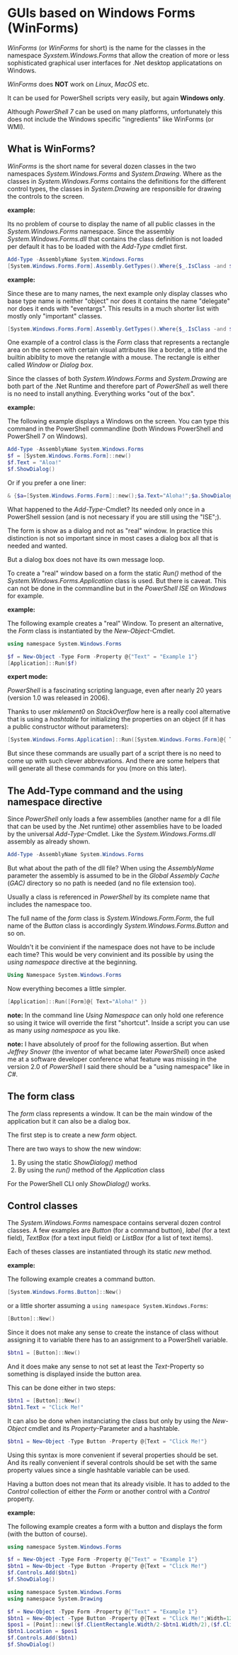 # GUIs based on Windows Forms (WinForms)

*WinForms* (or *WinForms* for short) is the name for the classes in the namespace *Syxstem.Windows.Forms* that allow the creation of more or less sophisticated graphical user interfaces for .Net desktop applicatations on Windows.

*WinForms* does **NOT** work on *Linux*, *MacOS* etc.

It can be used for PowerShell scripts very easily, but again **Windows only**.

Although *PowerShell 7* can be used on many platforms, unfortunately this does not include the Windows specific "ingredients" like WinForms (or WMI).

## What is WinForms?

*WinForms* is the short name for several dozen classes in the two namespaces *System.Windows.Forms* and *System.Drawing*. Where as the classes in *System.Windows.Forms* contains the definitions for the different control types, the classes in *System.Drawing* are responsible for drawing the controls to the screen.

**example:**

Its no problem of course to display the name of all public classes in the *System.Windows.Forms* namespace. Since the assembly *System.Windows.Forms.dll* that contains the class definition is not loaded per default it has to be loaded with the *Add-Type* cmdlet first.

```PowerShell
Add-Type -AssemblyName System.Windows.Forms
[System.Windows.Forms.Form].Assembly.GetTypes().Where{$_.IsClass -and $_.IsPublic}.Name
```

**example:**

Since these are to many names, the next example only display classes who base type name is neither "object" nor does it contains the name "delegate" nor does it ends with "eventargs". This results in a much shorter list with mostly only "important" classes.

```PowerShell
[System.Windows.Forms.Form].Assembly.GetTypes().Where{$_.IsClass -and $_.IsPublic -and $_.BaseType.Name -ne "Object" -and $_.BaseType.Name -notmatch "Delegate" -and $_.BaseType.Name -notlike "*eventargs"}.Name
```

One example of a control class is the *Form* class that represents a rectangle area on the screen with certain visual attributes like a border, a title and the builtin abiblity to move the retangle with a mouse. The rectangle is either called *Window* or *Dialog box*.

Since the classes of both *System.Windows.Forms* and *System.Drawing* are both part of the .Net Runtime and therefore part of *PowerShell* as well there is no need to install anything. Everything works "out of the box".

**example:**

The following example displays a Windows on the screen. You can type this command in the PowerShell commandline (both Windows PowerShell and PowerShell 7 on Windows).

```PowerShell
Add-Type -AssemblyName System.Windows.Forms
$f = [System.Windows.Forms.Form]::new()
$f.Text = "Aloa!"
$f.ShowDialog()
```
Or if you prefer a one liner:

```PowerShell
& {$a=[System.Windows.Forms.Form]::new();$a.Text="Aloha!";$a.ShowDialog()}
```
What happened to the *Add-Type*-Cmdlet? Its needed only once in a PowerShell session (and is not necessary if you are still using the "ISE";).

The form is show as a dialog and not as "real" window. In practice this distinction is not so important since in most cases a dialog box all that is needed and wanted.

But a dialog box does not have its own message loop.

To create a "real" window based on a form the static *Run()* method of the *System.Windows.Forms.Application* class is used. But there is caveat. This can not be done in the commandline but in the *PowerShell ISE* on *Windows* for example.

**example:**

The following example creates a "real" Window. To present an alternative, the *Form* class is instantiated by the *New-Object*-Cmdlet.

```PowerShell
using namespace System.Windows.Forms

$f = New-Object -Type Form -Property @{"Text" = "Example 1"}
[Application]::Run($f)
```

**expert mode:**

*PowerShell* is a fascinating scripting language, even after nearly 20 years (version 1.0 was released in 2006).

Thanks to user *mklement0* on *StackOverflow* here is a really cool alternative that is using a *hashtable* for initializing the properties on an object (if it has a public constructor without parameters):

```PowerShell
[System.Windows.Forms.Application]::Run([System.Windows.Forms.Form]@{ Text="Aloha!" })
```

But since these commands are usually part of a script there is no need to come up with such clever abbrevations. And there are some helpers that will generate all these commands for you (more on this later).

## The Add-Type command and the using namespace directive

Since *PowerShell* only loads a few assemblies (another name for a dll file that can be used by the .Net runtime) other assemblies have to be loaded by the universal *Add-Type*-Cmdlet. Like the *System.Windows.Forms.dll* assembly as already shown.

```PowerShell
Add-Type -AssemblyName System.Windows.Forms
```

But what about the path of the dll file? When using the *AssemblyName* parameter the assembly is assumed to be in the *Global Assembly Cache* (*GAC)* directory so no path is needed (and no file extension too).

Usually a class is referenced in *PowerShell* by its complete name that includes the namespace too.

The full name of the *form* class is *System.Windows.Form.Form*, the full name of the *Button* class is accordingly *System.Windows.Forms.Button* and so on.

Wouldn't it be convinient if the namespace does not have to be include each time? This would be very convinient and its possible by using the *using namespace* directive at the beginning.

```PowerShell
Using Namespace System.Windows.Forms
```

Now everything becomes a little simpler.

```PowerShell
[Application]::Run([Form]@{ Text="Aloha!" })
```
**note:**
In the command line *Using Namespace* can only hold one reference so using it twice will override the first "shortcut". Inside a script you can use as many *using namespace* as you like.

**note:**
I have absolutely of proof for the following assertion. But when *Jeffrey Snover* (the inventor of what became later *PowerShell*) once asked me at a software developer conference what feature was missing in the version 2.0 of *PowerShell* I said there should be a "using namespace" like in *C#*.

## The form class

The *form* class represents a window. It can be the main window of the application but it can also be a dialog box.

The first step is to create a new *form* object.

There are two ways to show the new window:

1. By using the static *ShowDialog()* method
2. By using the *run()* method of the *Application* class

For the PowerShell CLI only *ShowDialog()* works.

## Control classes

The *System.Windows.Forms* namespace contains serveral dozen control classes. A few examples are *Button* (for a command button), *label* (for a text field), *TextBox* (for a text input field) or *ListBox* (for a list of text items).

Each of theses classes are instantiated through its static *new* method.

**example:**

The following example creates a command button.

```PowerShell
[System.Windows.Forms.Button]::New()
```
or a little shorter assuming a `using namespace System.Windows.Forms`:

```PowerShell
[Button]::New()
```
Since it does not make any sense to create the instance of class without assigning it to variable there has to an assignment to a PowerShell variable.

```PowerShell
$btn1 = [Button]::New()
```

And it does make any sense to not set at least the *Text*-Property so something is displayed inside the button area.

This can be done either in two steps:

```PowerShell
$btn1 = [Button]::New()
$btn1.Text = "Click Me!"
```

It can also be done when instanciating the class but only by using the *New-Object* cmdlet and its *Property*-Parameter and a hashtable.

```PowerShell
$btn1 = New-Object -Type Button -Property @{Text = "Click Me!"}
```

Using this syntax is more convenient if several properties should be set. And its really convenient if several controls should be set with the same property values since a single hashtable variable can be used.

Having a button does not mean that its already visible. It has to added to the *Control* collection of either the *Form* or another control with a *Control* property.

**example:**

The following example creates a form with a button and displays the form (with the button of course).

```PowerShell
using namespace System.Windows.Forms

$f = New-Object -Type Form -Property @{"Text" = "Example 1"}
$btn1 = New-Object -Type Button -Property @{Text = "Click Me!"}
$f.Controls.Add($btn1)
$f.ShowDialog()
```


```PowerShell
using namespace System.Windows.Forms
using namespace System.Drawing

$f = New-Object -Type Form -Property @{"Text" = "Example 1"}
$btn1 = New-Object -Type Button -Property @{Text = "Click Me!";Width=120;Height=34}
$pos1 = [Point]::new(($f.ClientRectangle.Width/2-$btn1.Width/2),($f.ClientRectangle.Height / 2 - $btn1.Height / 2))
$btn1.Location = $pos1
$f.Controls.Add($btn1)
$f.ShowDialog()
```
